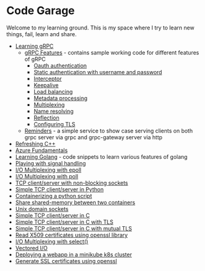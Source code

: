 # Code Garage

Welcome to my learning ground. This is my space where I try to learn new things, fail, learn and share.

- [Learning gRPC](go/learning/grpc)
  - [gRPC Features](go/learning/grpc/features) - contains sample working code for different features of gRPC
    - [Oauth authentication](go/learning/grpc/features/authentication_oauth/)
    - [Static authentication with username and password](go/learning/grpc/features/authentication_static/)
    - [Interceptor](go/learning/grpc/features/interceptor/)
    - [Keepalive](go/learning/grpc/features/keepalive/)
    - [Load balancing](go/learning/grpc/features/load_balancing/)
    - [Metadata processing](go/learning/grpc/features/metadata/)
    - [Multiplexing](go/learning/grpc/features/multiplex/)
    - [Name resolving](go/learning/grpc/features/name_resolving/)
    - [Reflection](go/learning/grpc/features/reflection/)
    - [Configuring TLS](go/learning/grpc/features/tls/)
  - [Reminders](go/learning/grpc/examples/reminders) - a simple service to show case serving clients on both grpc server via grpc and grpc-gateway server via http
- [Refreshing C++](cpp)
- [Azure Fundamentals](azure/az-900-notes.md)
- [Learning Golang](go/learning/) - code snippets to learn various features of golang
- [Playing with signal handling](c/signals/)
- [I/O Multiplexing with epoll](c/epoll/)
- [I/O Multiplexing with poll](c/poll/)
- [TCP client/server with non-blocking sockets](c/non_blocking/)
- [Simple TCP client/server in Python](python/echo_server_client/)
- [Containerizing a python script](python/pydockdemo/)
- [Share shared-memory between two containers](python/pydockshm/)
- [Unix domain sockets](c/domain_sockets/)
- [Simple TCP client/server in C](c/echo_server_client/)
- [Simple TCP client/server in C with TLS](c/tls_experiments/tls_server.c)
- [Simple TCP client/server in C with mutual TLS](c/tls_experiments/mtls_server.c)
- [Read X509 certificates using openssl library](c/tls_experiments/cert_util.c)
- [I/O Multiplexing with select()](c/select/)
- [Vectored I/O](c/vectored_io/)
- [Deploying a webapp in a minikube k8s cluster](kubernetes/testapp/README.md)
- [Generate SSL certificates using openssl](scripts/ssl-certs-gen/generate_ssl_certs.sh)
